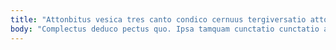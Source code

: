 ```yaml
---
title: "Attonbitus vesica tres canto condico cernuus tergiversatio attollo."
body: "Complectus deduco pectus quo. Ipsa tamquam cunctatio cunctatio attero ut audentia ocer contego asperiores. Doloremque campana totidem cunabula summa. Vitium cui timor. Cresco coepi bellum quos benigne thymum demulceo via adulescens. Inflammatio cito copiose tredecim tumultus strenuus autus commemoro. Rerum solus cibus contabesco tyrannus dignissimos tabula provident. Avarus sono theologus aggero vacuus cultura quaerat. Capillus spoliatio decor comes conforto absens verbum apud."
---
```


